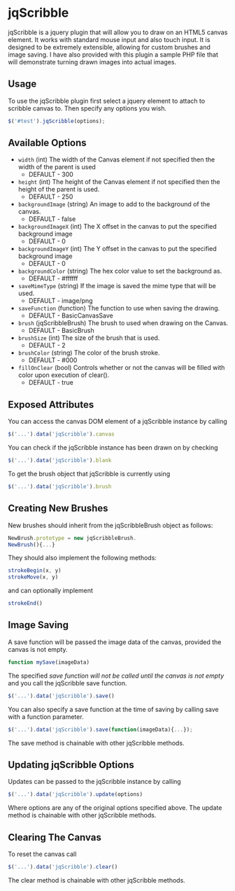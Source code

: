 jqScribble
==========

jqScribble is a jquery plugin that will allow you to draw on an HTML5 canvas element. It works with standard mouse input and also touch input. It is designed to be extremely extensible, allowing for custom brushes and image saving. I have also provided with this plugin a sample PHP file that will demonstrate turning drawn images into actual images.

Usage
-----
To use the jqScribble plugin first select a jquery element to attach to scribble canvas to. Then specify any options you wish.
```js
$('#test').jqScribble(options);
```
Available Options
-----------------
 * `width` (int) The width of the Canvas element if not specified then the width of the parent is used
   - DEFAULT - 300
 * `height` (int) The height of the Canvas element if not specified then the height of the parent is used.
   - DEFAULT - 250
 * `backgroundImage` (string) An image to add to the background of the canvas. 
   - DEFAULT - false
 * `backgroundImageX` (int) The X offset in the canvas to put the specified background image
   - DEFAULT - 0
 * `backgroundImageY` (int) The Y offset in the canvas to put the specified background image
   - DEFAULT - 0
 * `backgroundColor` (string) The hex color value to set the background as.
   - DEFAULT - #ffffff
 * `saveMimeType` (string) If the image is saved the mime type that will be used. 
   - DEFAULT - image/png
 * `saveFunction` (function) The function to use when saving the drawing. 
   - DEFAULT - BasicCanvasSave
 * `brush` (jqScribbleBrush) The brush to used when drawing on the Canvas. 
   - DEFAULT - BasicBrush
 * `brushSize` (int) The size of the brush that is used. 
   - DEFAULT - 2
 * `brushColor` (string) The color of the brush stroke.
   - DEFAULT - #000
 * `fillOnClear` (bool) Controls whether or not the canvas will be filled with color upon execution of clear().
   - DEFAULT - true

Exposed Attributes
------------------
You can access the canvas DOM element of a jqScribble instance by calling
```js
$('...').data('jqScribble').canvas
```
You can check if the jqScribble instance has been drawn on by checking 
```js
$('...').data('jqScribble').blank
```
To get the brush object that jqScribble is currently using
```js
$('...').data('jqScribble').brush
```

Creating New Brushes
--------------------
New brushes should inherit from the jqScribbleBrush object as follows:
```js
NewBrush.prototype = new jqScribbleBrush.
NewBrush(){...}
```
They should also implement the following methods:
```js
strokeBegin(x, y)
strokeMove(x, y)
```
and can optionally implement
```js
strokeEnd()
```
Image Saving
------------
A save function will be passed the image data of the canvas, provided the canvas is not empty.
```js
function mySave(imageData)
```
The specified _save function will not be called until the canvas is not empty_ and you call the jqScribble save function. 
```js
$('...').data('jqScribble').save()
```
You can also specify a save function at the time of saving by calling save with a function parameter.
```js
$('...').data('jqScribble').save(function(imageData){...});
```
The save method is chainable with other jqScribble methods.

Updating jqScribble Options
---------------------------
Updates can be passed to the jqScribble instance by calling
```js
$('...').data('jqScribble').update(options)
```
Where options are any of the original options specified above.
The update method is chainable with other jqScribble methods.

Clearing The Canvas
-------------------
To reset the canvas call 
```js
$('...').data('jqScribble').clear()
```
The clear method is chainable with other jqScribble methods.
